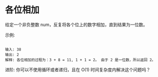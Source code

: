 # 各位相加

给定一个非负整数 num，反复将各个位上的数字相加，直到结果为一位数。

示例:
```

输入: 38
输出: 2 
解释: 各位相加的过程为：3 + 8 = 11, 1 + 1 = 2。 由于 2 是一位数，所以返回 2。
```

进阶:
你可以不使用循环或者递归，且在 O(1) 时间复杂度内解决这个问题吗？

